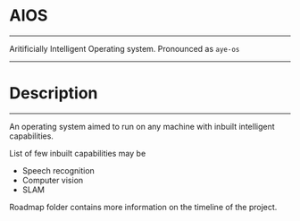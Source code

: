 # AIOS
___

Aritificially Intelligent Operating system. Pronounced as `aye-os`
___

# Description
____

An operating system aimed to run on any machine with inbuilt intelligent capabilities. 

List of few inbuilt capabilities may be
* Speech recognition
* Computer vision
* SLAM

Roadmap folder contains more information on the timeline of the project.